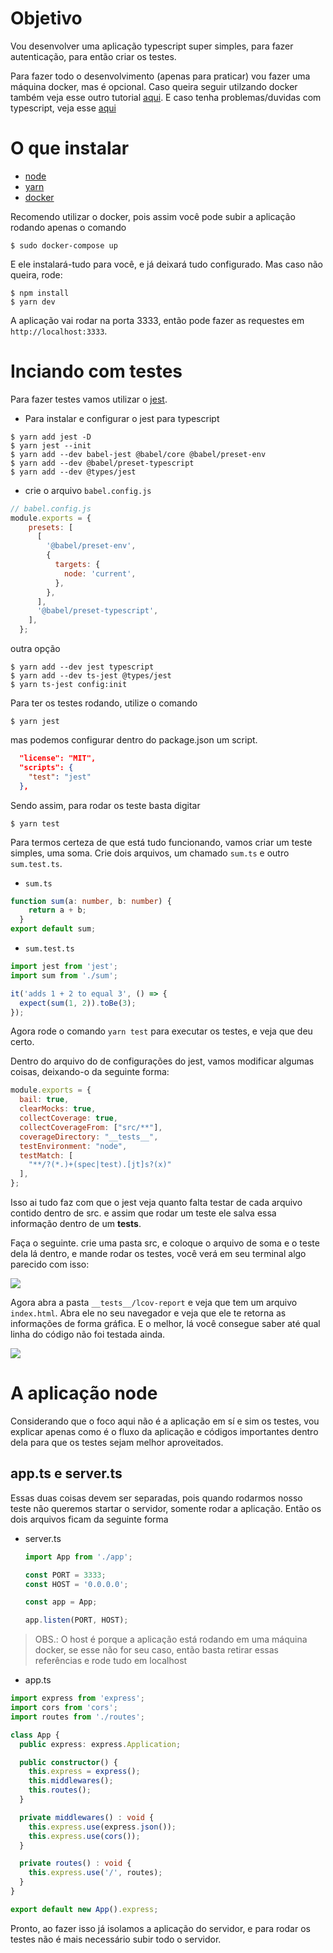 # Objetivo
Vou desenvolver uma aplicação typescript super simples, para fazer autenticação, para então criar os testes.

Para fazer todo o desenvolvimento (apenas para praticar) vou fazer uma máquina docker, mas é opcional. Caso queira seguir utilzando docker também veja esse outro tutorial [aqui](https://github.com/LucasFDutra/start-with-docker). E caso tenha problemas/duvidas com typescript, veja esse [aqui](https://github.com/LucasFDutra/start-with-TypeScript)

# O que instalar
- [node](https://nodejs.org/en/)
- [yarn](https://yarnpkg.com/)
- [docker](https://www.docker.com/)

Recomendo utilizar o docker, pois assim você pode subir a aplicação rodando apenas o comando
```shell
$ sudo docker-compose up
```

E ele instalará-tudo para você, e já deixará tudo configurado. Mas caso não queira, rode:
```shell
$ npm install
$ yarn dev
```

A aplicação vai rodar na porta 3333, então pode fazer as requestes em `http://localhost:3333`.

# Inciando com testes
Para fazer testes vamos utilizar o [jest](https://jestjs.io/pt-BR/).

- Para instalar e configurar o jest para typescript
```shell
$ yarn add jest -D
$ yarn jest --init
$ yarn add --dev babel-jest @babel/core @babel/preset-env
$ yarn add --dev @babel/preset-typescript
$ yarn add --dev @types/jest
```

- crie o arquivo `babel.config.js`
```JavaScript
// babel.config.js
module.exports = {
    presets: [
      [
        '@babel/preset-env',
        {
          targets: {
            node: 'current',
          },
        },
      ],
      '@babel/preset-typescript',
    ],
  };
```

outra opção

```shell
$ yarn add --dev jest typescript
$ yarn add --dev ts-jest @types/jest
$ yarn ts-jest config:init
```

Para ter os testes rodando, utilize o comando

```shell
$ yarn jest
```

mas podemos configurar dentro do package.json um script.
```json
  "license": "MIT",
  "scripts": {
    "test": "jest"
  },
```

Sendo assim, para rodar os teste basta digitar 
```shell
$ yarn test
```

Para termos certeza de que está tudo funcionando, vamos criar um teste simples, uma soma. Crie dois arquivos, um chamado `sum.ts` e outro `sum.test.ts`.

- `sum.ts`
```TypeScript
function sum(a: number, b: number) {
    return a + b;
  }
export default sum;
```

- `sum.test.ts`
```TypeScript
import jest from 'jest';
import sum from './sum';

it('adds 1 + 2 to equal 3', () => {
  expect(sum(1, 2)).toBe(3);
});
```

Agora rode o comando `yarn test` para executar os testes, e veja que deu certo.

Dentro do arquivo do de configurações do jest, vamos modificar algumas coisas, deixando-o da seguinte forma:

```JavaScript
module.exports = {
  bail: true,
  clearMocks: true,
  collectCoverage: true,
  collectCoverageFrom: ["src/**"],
  coverageDirectory: "__tests__",
  testEnvironment: "node",
  testMatch: [
    "**/?(*.)+(spec|test).[jt]s?(x)"
  ],
};
```

Isso ai tudo faz com que o jest veja quanto falta testar de cada arquivo contido dentro de src. e assim que rodar um teste ele salva essa informação dentro de um __tests__.

Faça o seguinte. crie uma pasta src, e coloque o arquivo de soma e o teste dela lá dentro, e mande rodar os testes, você verá em seu terminal algo parecido com isso:

<img src='./img/fig001.png' />

Agora abra a pasta `__tests__/lcov-report` e veja que tem um arquivo `index.html`. Abra ele no seu navegador e veja que ele te retorna as informações de forma gráfica. E o melhor, lá você consegue saber até qual linha do código não foi testada ainda.

<img src='./img/fig002.gif' />

# A aplicação node
Considerando que o foco aqui não é a aplicação em sí e sim os testes, vou explicar apenas como é o fluxo da aplicação e códigos importantes dentro dela para que os testes sejam melhor aproveitados.

## app.ts e server.ts
Essas duas coisas devem ser separadas, pois quando rodarmos nosso teste não queremos startar o servidor, somente rodar a aplicação. Então os dois arquivos ficam da seguinte forma

- server.ts
    ```TypeScript
    import App from './app';

    const PORT = 3333;
    const HOST = '0.0.0.0';

    const app = App;

    app.listen(PORT, HOST);
    ```

> OBS.: O host é porque a aplicação está rodando em uma máquina docker, se esse não for seu caso, então basta retirar essas referências e rode tudo em localhost

- app.ts
```TypeScript
import express from 'express';
import cors from 'cors';
import routes from './routes';

class App {
  public express: express.Application;

  public constructor() {
    this.express = express();
    this.middlewares();
    this.routes();
  }

  private middlewares() : void {
    this.express.use(express.json());
    this.express.use(cors());
  }

  private routes() : void {
    this.express.use('/', routes);
  }
}

export default new App().express;
```

Pronto, ao fazer isso já isolamos a aplicação do servidor, e para rodar os testes não é mais necessário subir todo o servidor.

